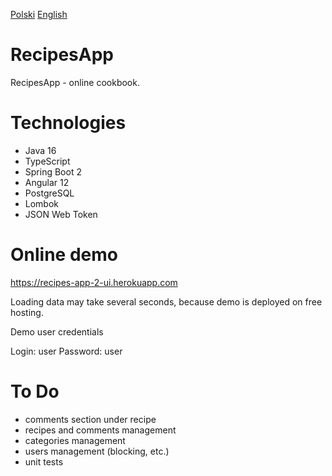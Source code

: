 [Polski](https://github.com/dar90/recipes-app)
[English](https://github.com/dar90/recipes-app/blob/master/README.en.md)

# RecipesApp

RecipesApp - online cookbook.

# Technologies

* Java 16
* TypeScript
* Spring Boot 2
* Angular 12
* PostgreSQL
* Lombok
* JSON Web Token 

# Online demo

https://recipes-app-2-ui.herokuapp.com

Loading data may take several seconds, because demo is deployed on free hosting.

Demo user credentials

Login: user
Password: user

# To Do

* comments section under recipe
* recipes and comments management
* categories management
* users management (blocking, etc.)
* unit tests
